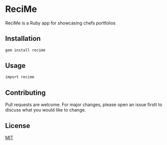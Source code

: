 # ReciMe 

ReciMe is a Ruby app for showcasing chefs portfolios

## Installation
```bash
gem install recime
```

## Usage

```ruby
import recime
```

## Contributing
Pull requests are welcome. For major changes, please open an issue firstt to discuss what you would like to change.

## License
[MIT](https://choosealicense.com/licenses/mit/)
